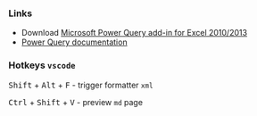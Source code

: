 ### Links

* Download [Microsoft Power Query add-in for Excel 2010/2013](http://go.microsoft.com/fwlink/?LinkID=313430)
* [Power Query documentation](https://learn.microsoft.com/power-query/)

### Hotkeys `vscode`

<kbd>Shift</kbd> + <kbd>Alt</kbd> + <kbd>F</kbd> - trigger formatter `xml`

<kbd>Ctrl</kbd> + <kbd>Shift</kbd> + <kbd>V</kbd> - preview `md` page
